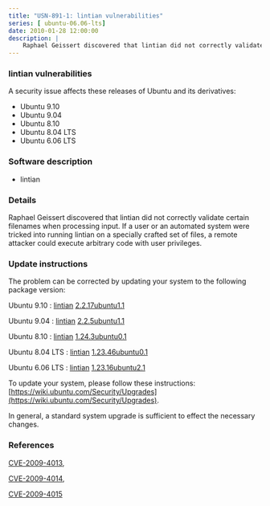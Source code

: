 ```yaml
---
title: "USN-891-1: lintian vulnerabilities"
series: [ ubuntu-06.06-lts]
date: 2010-01-28 12:00:00
description: |
    Raphael Geissert discovered that lintian did not correctly validate certain filenames when processing input.  If a user or an automated system were tricked into running lintian on a specially crafted set of files, a remote attacker could execute arbitrary code with user privileges. 
--- 
```

 
### lintian vulnerabilities

A security issue affects these releases of Ubuntu and its derivatives:

* Ubuntu 9.10
* Ubuntu 9.04
* Ubuntu 8.10
* Ubuntu 8.04 LTS
* Ubuntu 6.06 LTS

### Software description

* lintian 

### Details

Raphael Geissert discovered that lintian did not correctly validate certain filenames when processing input. If a user or an automated system were tricked into running lintian on a specially crafted set of files, a remote attacker could execute arbitrary code with user privileges. 

### Update instructions

The problem can be corrected by updating your system to the following package version:

Ubuntu 9.10
 : [lintian](https://launchpad.net/ubuntu/+source/lintian) <span> [2.2.17ubuntu1.1](https://launchpad.net/ubuntu/+source/lintian/2.2.17ubuntu1.1) </span> 

Ubuntu 9.04
 : [lintian](https://launchpad.net/ubuntu/+source/lintian) <span> [2.2.5ubuntu1.1](https://launchpad.net/ubuntu/+source/lintian/2.2.5ubuntu1.1) </span> 

Ubuntu 8.10
 : [lintian](https://launchpad.net/ubuntu/+source/lintian) <span> [1.24.3ubuntu0.1](https://launchpad.net/ubuntu/+source/lintian/1.24.3ubuntu0.1) </span> 

Ubuntu 8.04 LTS
 : [lintian](https://launchpad.net/ubuntu/+source/lintian) <span> [1.23.46ubuntu0.1](https://launchpad.net/ubuntu/+source/lintian/1.23.46ubuntu0.1) </span> 

Ubuntu 6.06 LTS
 : [lintian](https://launchpad.net/ubuntu/+source/lintian) <span> [1.23.16ubuntu2.1](https://launchpad.net/ubuntu/+source/lintian/1.23.16ubuntu2.1) </span> 

To update your system, please follow these instructions: [https://wiki.ubuntu.com/Security/Upgrades](https://wiki.ubuntu.com/Security/Upgrades).

In general, a standard system upgrade is sufficient to effect the necessary changes. 

### References

 [CVE-2009-4013](http://people.ubuntu.com/~ubuntu-security/cve/CVE-2009-4013), 

 [CVE-2009-4014](http://people.ubuntu.com/~ubuntu-security/cve/CVE-2009-4014), 

 [CVE-2009-4015](http://people.ubuntu.com/~ubuntu-security/cve/CVE-2009-4015)
 
